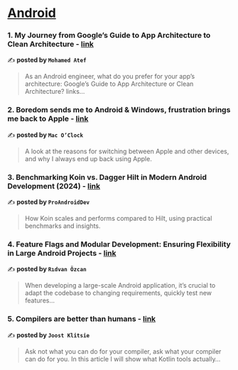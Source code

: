 
<h1><a href=https://medium.com/tag/android/recommended target="_blank" rel="noopener noreferrer">Android</a></h1>
<h3>1. My Journey from Google’s Guide to App Architecture to Clean Architecture - <a href="https://medium.com/@motefa1/my-journey-from-googles-guide-to-app-architecture-to-clean-architecture-3d2ff606efd4" target="_blank" rel="noopener noreferrer">link</a></h3>

✍️ **posted by `Mohamed Atef`**

<blockquote>As an Android engineer, what do you prefer for your app’s architecture: Google’s Guide to App Architecture or Clean Architecture?
links…</blockquote>

<h3>2. Boredom sends me to Android & Windows, frustration brings me back to Apple - <a href="https://medium.com/macoclock/boredom-sends-me-to-android-windows-frustration-brings-me-back-to-apple-52e2be847328" target="_blank" rel="noopener noreferrer">link</a></h3>

✍️ **posted by `Mac O’Clock`**

<blockquote>A look at the reasons for switching between Apple and other devices, and why I always end up back using Apple.</blockquote>

<h3>3. Benchmarking Koin vs. Dagger Hilt in Modern Android Development (2024) - <a href="https://medium.com/proandroiddev/benchmarking-koin-vs-dagger-hilt-in-modern-android-development-2024-ff7bb40470df" target="_blank" rel="noopener noreferrer">link</a></h3>

✍️ **posted by `ProAndroidDev`**

<blockquote>How Koin scales and performs compared to Hilt, using practical benchmarks and insights.</blockquote>

<h3>4. Feature Flags and Modular Development: Ensuring Flexibility in Large Android Projects - <a href="https://medium.com/@ridvanozcan48/feature-flags-and-modular-development-ensuring-flexibility-in-large-android-projects-14e9213c4b2a" target="_blank" rel="noopener noreferrer">link</a></h3>

✍️ **posted by `Rıdvan Özcan`**

<blockquote>When developing a large-scale Android application, it’s crucial to adapt the codebase to changing requirements, quickly test new features…</blockquote>

<h3>5. Compilers are better than humans - <a href="https://medium.com/@joostklitsie/compilers-are-better-than-humans-216e84e2dda4" target="_blank" rel="noopener noreferrer">link</a></h3>

✍️ **posted by `Joost Klitsie`**

<blockquote>Ask not what you can do for your compiler, ask what your compiler can do for you. In this article I will show what Kotlin tools actually…</blockquote>

